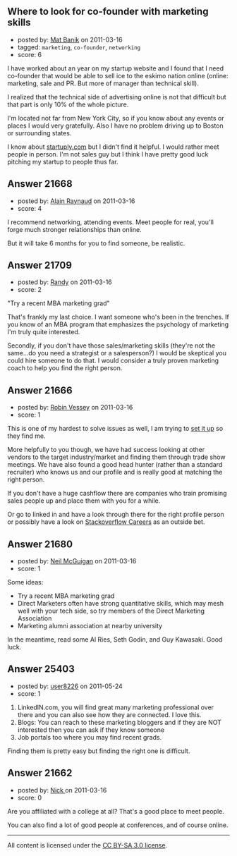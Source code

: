## Where to look for co-founder with marketing skills

- posted by: [Mat Banik](https://stackexchange.com/users/-1/6605-mat-banik) on 2011-03-16
- tagged: `marketing`, `co-founder`, `networking`
- score: 6

I have worked about an year on my startup website and I found that I need co-founder that would be able to sell ice to the eskimo nation online (online: marketing, sale and PR. But more of manager than technical skill).

I realized that the technical side of advertising online is not that difficult but that part is only 10% of the whole picture. 

I'm located not far from New York City, so if you know about any events or places I would very gratefully. Also I have no problem driving up to Boston or surrounding states. 

I know about [startuply.com][2] but I didn't find it helpful. I would rather meet people in person. I'm not sales guy but I think I have pretty good luck pitching my startup to people thus far. 


  [2]: http://www.startuply.com/


## Answer 21668

- posted by: [Alain Raynaud](https://stackexchange.com/users/-1/502-alain-raynaud) on 2011-03-16
- score: 4

I recommend networking, attending events. Meet people for real, you'll forge much stronger relationships than online.

But it will take 6 months for you to find someone, be realistic.


## Answer 21709

- posted by: [Randy](https://stackexchange.com/users/-1/8065-randy) on 2011-03-16
- score: 2

"Try a recent MBA marketing grad"

That's frankly my last choice. I want someone who's been in the trenches. If you know of an MBA program that emphasizes the psychology of marketing I'm truly quite interested.

Secondly, if you don't have those sales/marketing skills (they're not the same...do you need a strategist or a salesperson?) I would be skeptical you could hire someone to do that. I would consider a truly proven marketing coach to help you find the right person. 



## Answer 21666

- posted by: [Robin Vessey](https://stackexchange.com/users/-1/984-robin-vessey) on 2011-03-16
- score: 1

<p>This is one of my hardest to solve issues as well, I am trying to <a href="http://redgum.com.au/pages/product-development.html" rel="nofollow">set it up</a> so they find me.</p>

<p>More helpfully to you though, we have had success looking at other vendors to the target industry/market and finding them through trade show meetings. We have also found a good head hunter (rather than a standard recruiter) who knows us and our profile and is really good at matching the right person. </p>

<p>If you don't have a huge cashflow there are companies who train promising sales people up and place them with you for a while. </p>

<p>Or go to linked in and have a look through there for the right profile person or possibly have a look on <a href="http://careers.stackoverflow.com/">Stackoverflow Careers</a> as an outside bet.</p>



## Answer 21680

- posted by: [Neil McGuigan](https://stackexchange.com/users/-1/6886-neil-mcguigan) on 2011-03-16
- score: 1

Some ideas:

* Try a recent MBA marketing grad
* Direct Marketers often have strong quantitative skills, which may mesh well with your tech side, so try members of the Direct Marketing Association
* Marketing alumni association at nearby university

In the meantime, read some Al Ries, Seth Godin, and Guy Kawasaki. Good luck. 


## Answer 25403

- posted by: [user8226](https://stackexchange.com/users/-1/8226-user8226) on 2011-05-24
- score: 1

1. LinkedIN.com, you will find great many marketing professional over there and you can also see how they are connected. I love this.
2. Blogs: You can reach to these marketing bloggers and if they are NOT interested then you can ask if they know someone
3. Job portals too where you may find recent grads. 

Finding them is pretty easy but finding the right one is difficult.


## Answer 21662

- posted by: [Nick ](https://stackexchange.com/users/-1/1502-nick) on 2011-03-16
- score: 0

Are you affiliated with a college at all? That's a good place to meet people. 

You can also find a lot of good people at conferences, and of course online. 



---

All content is licensed under the [CC BY-SA 3.0 license](https://creativecommons.org/licenses/by-sa/3.0/).
